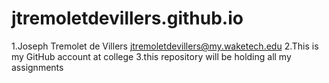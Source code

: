 # jtremoletdevillers.github.io

1.Joseph Tremolet de Villers jtremoletdevillers@my.waketech.edu
2.This is my GitHub account at college
3.this repository will be holding all my assignments